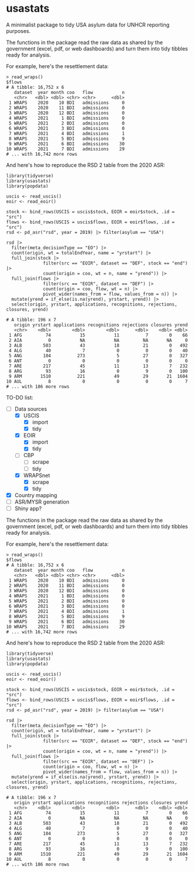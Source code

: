 # usastats

A minimalist package to tidy USA asylum data for UNHCR reporting purposes.

The functions in the package read the raw data as shared by the government (excel, pdf, or web dashboards) and turn them into tidy tibbles ready for analysis.

For example, here's the resettlement data:

```
> read_wraps()
$flows
# A tibble: 16,752 x 6
   dataset  year month coo   flow           n
   <chr>   <dbl> <dbl> <chr> <chr>      <dbl>
 1 WRAPS    2020    10 BDI   admissions     0
 2 WRAPS    2020    11 BDI   admissions     0
 3 WRAPS    2020    12 BDI   admissions     0
 4 WRAPS    2021     1 BDI   admissions     0
 5 WRAPS    2021     2 BDI   admissions     0
 6 WRAPS    2021     3 BDI   admissions     0
 7 WRAPS    2021     4 BDI   admissions     1
 8 WRAPS    2021     5 BDI   admissions     9
 9 WRAPS    2021     6 BDI   admissions    30
10 WRAPS    2021     7 BDI   admissions    29
# ... with 16,742 more rows
```

And here's how to reproduce the RSD 2 table from the 2020 ASR:

```
library(tidyverse)
library(usastats)
library(popdata)

uscis <- read_uscis()
eoir <- read_eoir()

stock <- bind_rows(USCIS = uscis$stock, EOIR = eoir$stock, .id = "src")
flows <- bind_rows(USCIS = uscis$flows, EOIR = eoir$flows, .id = "src")
rsd <- pd_asr("rsd", year = 2019) |> filter(asylum == "USA")

rsd |> 
  filter(meta_decisionType == "EO") |> 
  count(origin, wt = totalEndYear, name = "yrstart") |> 
  full_join(stock |> 
              filter(src == "EOIR", dataset == "DEF", stock == "end") |> 
              count(origin = coo, wt = n, name = "yrend")) |> 
  full_join(flows |> 
              filter(src == "EOIR", dataset == "DEF") |> 
              count(origin = coo, flow, wt = n) |> 
              pivot_wider(names_from = flow, values_from = n)) |> 
  mutate(yrend = if_else(is.na(yrend), yrstart, yrend)) |> 
  select(origin, yrstart, applications, recognitions, rejections, closures, yrend)

# A tibble: 196 x 7
   origin yrstart applications recognitions rejections closures yrend
   <chr>    <dbl>        <dbl>        <dbl>      <dbl>    <dbl> <dbl>
 1 AFG         74           15           11          7        0    66
 2 AIA          0           NA           NA         NA       NA     0
 3 ALB        503           43           18         21        0   492
 4 ALG         40            7            0          0        0    40
 5 ANG        104          273            5         27        0   327
 6 ANT          0            0            0          0        0     0
 7 ARE        217           45           11         13        7   232
 8 ARG         93           16            0          9        0   100
 9 ARM       1510          221           49         29       21  1604
10 AUL          8            0            0          0        0     7
# ... with 186 more rows
```

TO-DO list:
- [ ] Data sources
  - [x] USCIS
    - [x] import
    - [x] tidy
  - [x] EOIR
    - [x] import
    - [x] tidy
  - [ ] CBP
    - [ ] scrape
    - [ ] tidy
  - [x] WRAPSnet
    - [x] scrape
    - [x] tidy
- [x] Country mapping
- [ ] ASR/MYSR generation
- [ ] Shiny app?

The functions in the package read the raw data as shared by the government (excel, pdf, or web dashboards) and turn them into tidy tibbles ready for analysis.

For example, here's the resettlement data:

```
> read_wraps()
$flows
# A tibble: 16,752 x 6
   dataset  year month coo   flow           n
   <chr>   <dbl> <dbl> <chr> <chr>      <dbl>
 1 WRAPS    2020    10 BDI   admissions     0
 2 WRAPS    2020    11 BDI   admissions     0
 3 WRAPS    2020    12 BDI   admissions     0
 4 WRAPS    2021     1 BDI   admissions     0
 5 WRAPS    2021     2 BDI   admissions     0
 6 WRAPS    2021     3 BDI   admissions     0
 7 WRAPS    2021     4 BDI   admissions     1
 8 WRAPS    2021     5 BDI   admissions     9
 9 WRAPS    2021     6 BDI   admissions    30
10 WRAPS    2021     7 BDI   admissions    29
# ... with 16,742 more rows
```

And here's how to reproduce the RSD 2 table from the 2020 ASR:

```
library(tidyverse)
library(usastats)
library(popdata)

uscis <- read_uscis()
eoir <- read_eoir()

stock <- bind_rows(USCIS = uscis$stock, EOIR = eoir$stock, .id = "src")
flows <- bind_rows(USCIS = uscis$flows, EOIR = eoir$flows, .id = "src")
rsd <- pd_asr("rsd", year = 2019) |> filter(asylum == "USA")

rsd |> 
  filter(meta_decisionType == "EO") |> 
  count(origin, wt = totalEndYear, name = "yrstart") |> 
  full_join(stock |> 
              filter(src == "EOIR", dataset == "DEF", stock == "end") |> 
              count(origin = coo, wt = n, name = "yrend")) |> 
  full_join(flows |> 
              filter(src == "EOIR", dataset == "DEF") |> 
              count(origin = coo, flow, wt = n) |> 
              pivot_wider(names_from = flow, values_from = n)) |> 
  mutate(yrend = if_else(is.na(yrend), yrstart, yrend)) |> 
  select(origin, yrstart, applications, recognitions, rejections, closures, yrend)

# A tibble: 196 x 7
   origin yrstart applications recognitions rejections closures yrend
   <chr>    <dbl>        <dbl>        <dbl>      <dbl>    <dbl> <dbl>
 1 AFG         74           15           11          7        0    66
 2 AIA          0           NA           NA         NA       NA     0
 3 ALB        503           43           18         21        0   492
 4 ALG         40            7            0          0        0    40
 5 ANG        104          273            5         27        0   327
 6 ANT          0            0            0          0        0     0
 7 ARE        217           45           11         13        7   232
 8 ARG         93           16            0          9        0   100
 9 ARM       1510          221           49         29       21  1604
10 AUL          8            0            0          0        0     7
# ... with 186 more rows
```
